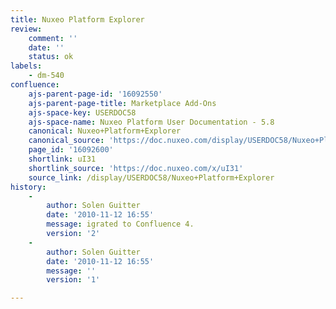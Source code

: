 ```yaml
---
title: Nuxeo Platform Explorer
review:
    comment: ''
    date: ''
    status: ok
labels:
    - dm-540
confluence:
    ajs-parent-page-id: '16092550'
    ajs-parent-page-title: Marketplace Add-Ons
    ajs-space-key: USERDOC58
    ajs-space-name: Nuxeo Platform User Documentation - 5.8
    canonical: Nuxeo+Platform+Explorer
    canonical_source: 'https://doc.nuxeo.com/display/USERDOC58/Nuxeo+Platform+Explorer'
    page_id: '16092600'
    shortlink: uI31
    shortlink_source: 'https://doc.nuxeo.com/x/uI31'
    source_link: /display/USERDOC58/Nuxeo+Platform+Explorer
history:
    - 
        author: Solen Guitter
        date: '2010-11-12 16:55'
        message: igrated to Confluence 4.
        version: '2'
    - 
        author: Solen Guitter
        date: '2010-11-12 16:55'
        message: ''
        version: '1'

---
```

